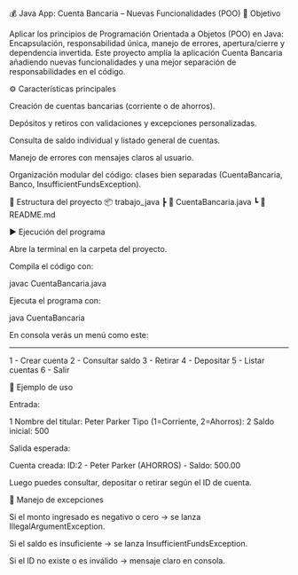💰 Java App: Cuenta Bancaria – Nuevas Funcionalidades (POO)
🧠 Objetivo

Aplicar los principios de Programación Orientada a Objetos (POO) en Java:
Encapsulación, responsabilidad única, manejo de errores, apertura/cierre y dependencia invertida.
Este proyecto amplía la aplicación Cuenta Bancaria añadiendo nuevas funcionalidades y una mejor separación de responsabilidades en el código.

⚙️ Características principales

Creación de cuentas bancarias (corriente o de ahorros).

Depósitos y retiros con validaciones y excepciones personalizadas.

Consulta de saldo individual y listado general de cuentas.

Manejo de errores con mensajes claros al usuario.

Organización modular del código: clases bien separadas (CuentaBancaria, Banco, InsufficientFundsException).

🧩 Estructura del proyecto
📦 trabajo_java
 ┣ 📜 CuentaBancaria.java
 ┗ 📜 README.md

▶️ Ejecución del programa

Abre la terminal en la carpeta del proyecto.

Compila el código con:

javac CuentaBancaria.java


Ejecuta el programa con:

java CuentaBancaria


En consola verás un menú como este:

********************
1 - Crear cuenta
2 - Consultar saldo
3 - Retirar
4 - Depositar
5 - Listar cuentas
6 - Salir

🧮 Ejemplo de uso

Entrada:

1
Nombre del titular: Peter Parker
Tipo (1=Corriente, 2=Ahorros): 2
Saldo inicial: 500


Salida esperada:

Cuenta creada: ID:2 - Peter Parker (AHORROS) - Saldo: 500.00


Luego puedes consultar, depositar o retirar según el ID de cuenta.

🚨 Manejo de excepciones

Si el monto ingresado es negativo o cero → se lanza IllegalArgumentException.

Si el saldo es insuficiente → se lanza InsufficientFundsException.

Si el ID no existe o es inválido → mensaje claro en consola.

